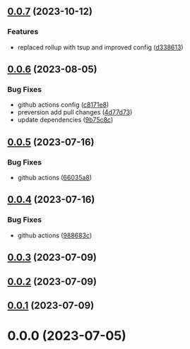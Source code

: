 ## [0.0.7](https://github.com/hugocxl/react-to-image/compare/v0.0.6...v0.0.7) (2023-10-12)


### Features

* replaced rollup with tsup and improved config ([d338613](https://github.com/hugocxl/react-to-image/commit/d338613c17b58131738c7a8580e55845386c9c82))



## [0.0.6](https://github.com/hugocxl/react-to-image/compare/v0.0.5...v0.0.6) (2023-08-05)


### Bug Fixes

* github actions config ([c8171e8](https://github.com/hugocxl/react-to-image/commit/c8171e86cad8951e4773954ee31bed04392b16de))
* preversion add pull changes ([4d77d73](https://github.com/hugocxl/react-to-image/commit/4d77d73cac2278f2f88cc2047b4c5456f89b4730))
* update dependencies ([9b75c8c](https://github.com/hugocxl/react-to-image/commit/9b75c8cfc3b031af52f32ae432117ae13e96e387))



## [0.0.5](https://github.com/hugocxl/react-to-image/compare/v0.0.4...v0.0.5) (2023-07-16)


### Bug Fixes

* github actions ([66035a8](https://github.com/hugocxl/react-to-image/commit/66035a8f53f673a31db0424f24c1796aa224ccfc))



## [0.0.4](https://github.com/hugocxl/react-to-image/compare/v0.0.3...v0.0.4) (2023-07-16)


### Bug Fixes

* github actions ([988683c](https://github.com/hugocxl/react-to-image/commit/988683c0bc3ce909a64d66fd4bbd693a919e57af))



## [0.0.3](https://github.com/hugocxl/react-to-image/compare/v0.0.2...v0.0.3) (2023-07-09)



## [0.0.2](https://github.com/hugocxl/react-to-image/compare/v0.0.1...v0.0.2) (2023-07-09)



## [0.0.1](https://github.com/hugocxl/react-to-image/compare/v0.0.0...v0.0.1) (2023-07-09)



# 0.0.0 (2023-07-05)



